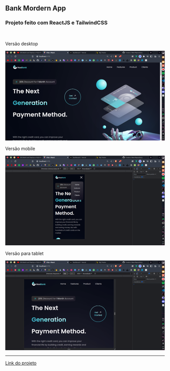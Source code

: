 ## Bank Mordern App

<h3>Projeto feito com ReactJS e TailwindCSS</h3>
<br />
<p>Versão desktop</p>
<img src="./foto1.png" alt="Desktop" />
<br />
<p>Versão mobile</p>
<img src="./foto2.png" alt="Mobile" />
<br />
<p>Versão para tablet</p>
<img src="./foto3.png" alt="Tablet" />
<hr size="2px" />
<p><a href="https://vercel.com/ck-linuxx/hookbank/6k1k79B72j8B2uFR3ycSSCcoUsgz">Link do projeto</a></p>
